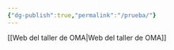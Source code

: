```yaml
---
{"dg-publish":true,"permalink":"/prueba/"}
---
```


[[Web del taller de OMA\|Web del taller de OMA]]